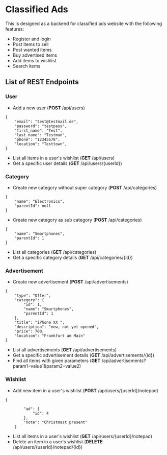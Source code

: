 # Classified Ads
This is designed as a backend for classified ads website with the following features:
* Register and login
* Post items to sell 
* Post wanted items
* Buy advertised items 
* Add items to wishlist
* Search items


## List of REST Endpoints
### User
- Add a new user (**POST** /api/users)
```
{
    "email": "test@testmail.de",
    "password": "testpass",
    "first_name": "Test",
    "last_name": "Testman",
    "phone": "12345678",
    "location": "Testtown",
}
```
- List all items in a user's wishlist (**GET** /api/users)
- Get a specific user details (**GET** /api/users/{userId})

### Category
- Create new category without super category (**POST** /api/categories)
```
{
    "name": "Electronics",
    "parentId": null
}
```
- Create new category as sub category (**POST** /api/categories)
```
{
    "name": "Smartphones",
    "parentId": 1
}
```
- List all categories (**GET** /api/categories)
- Get a specific category details (**GET** /api/categories/{id})

### Advertisement
- Create new advertisement (**POST** /api/advertisements)
```
{
    "type": "Offer",
    "category": {
        "id": 1,
        "name": "Smartphones",
        "parentId": 1
    },
    "title": "iPhone XX ",
    "description": "new, not yet opened",
    "price": 700,
    "location": "Frankfurt am Main"
}
```
- List all advertisements (**GET** /api/advertisements)
- Get a specific advertisement details (**GET** /api/advertisements/{id})
- Find all items with given parameters (**GET** /api/advertisements?param1=value1&param2=value2)

### Wishlist
- Add new item in a user's wishlist (**POST** /api/users/{userId}/notepad)
```
{
      
        "ad": {
            "id": 4
        },
        "note": "Christmast present"
    }
```
- List all items in a user's wishlist (**GET** /api/users/{userId}/notepad)
- Delete an item in a user's wishlist (**DELETE** /api/users/{userId}/notepad/{id})


